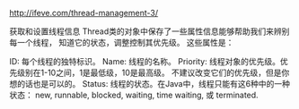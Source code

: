 http://ifeve.com/thread-management-3/

获取和设置线程信息
Thread类的对象中保存了一些属性信息能够帮助我们来辨别每一个线程，
知道它的状态，调整控制其优先级。 这些属性是：

ID: 每个线程的独特标识。
Name: 线程的名称。
Priority: 线程对象的优先级。优先级别在1-10之间，1是最低级，10是最高级。
不建议改变它们的优先级，但是你想的话也是可以的。
Status: 线程的状态。在Java中，线程只能有这6种中的一种状态：
new, runnable, blocked, waiting, time waiting, 或 terminated.
